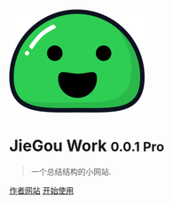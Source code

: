 ![logo](_media/icon.svg)

# JieGou Work <small>0.0.1 Pro</small>

> 一个总结结构的小网站.


[作者网站](https://laok.pw)
[开始使用](#jiegouwork)


